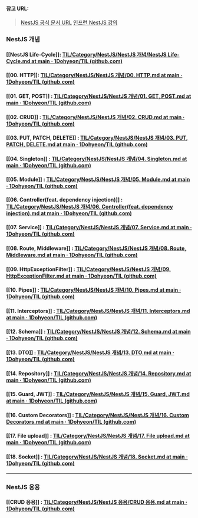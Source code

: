 #### 참고 URL:

> [NestJS 공식 문서 URL](https://docs.nestjs.com/)
> [인프런 NestJS 강의](https://www.inflearn.com/course/%ED%83%84%ED%83%84%ED%95%9C-%EB%B0%B1%EC%97%94%EB%93%9C-%EB%84%A4%EC%8A%A4%ED%8A%B8/dashboard)


### NestJS 개념
#### [[NestJS Life-Cycle]]: [TIL/Category/NestJS/NestJS 개념/NestJS Life-Cycle.md at main · 1Dohyeon/TIL (github.com)](https://github.com/1Dohyeon/TIL/blob/main/Category/NestJS/NestJS%20%EA%B0%9C%EB%85%90/NestJS%20Life-Cycle.md)

#### [[00. HTTP]]: [TIL/Category/NestJS/NestJS 개념/00. HTTP.md at main · 1Dohyeon/TIL (github.com)](https://github.com/1Dohyeon/TIL/blob/main/Category/NestJS/NestJS%20%EA%B0%9C%EB%85%90/00.%20HTTP.md)

#### [[01. GET, POST]] : [TIL/Category/NestJS/NestJS 개념/01. GET, POST.md at main · 1Dohyeon/TIL (github.com)](https://github.com/1Dohyeon/TIL/blob/main/Category/NestJS/NestJS%20%EA%B0%9C%EB%85%90/01.%20GET%2C%20POST.md)

#### [[02. CRUD]] : [TIL/Category/NestJS/NestJS 개념/02. CRUD.md at main · 1Dohyeon/TIL (github.com)](https://github.com/1Dohyeon/TIL/blob/main/Category/NestJS/NestJS%20%EA%B0%9C%EB%85%90/02.%20CRUD.md)

#### [[03. PUT, PATCH, DELETE]] : [TIL/Category/NestJS/NestJS 개념/03. PUT, PATCH, DELETE.md at main · 1Dohyeon/TIL (github.com)](https://github.com/1Dohyeon/TIL/blob/main/Category/NestJS/NestJS%20%EA%B0%9C%EB%85%90/03.%20PUT%2C%20PATCH%2C%20DELETE.md)

#### [[04. Singleton]] : [TIL/Category/NestJS/NestJS 개념/04. Singleton.md at main · 1Dohyeon/TIL (github.com)](https://github.com/1Dohyeon/TIL/blob/main/Category/NestJS/NestJS%20%EA%B0%9C%EB%85%90/04.%20Singleton.md)

#### [[05. Module]] : [TIL/Category/NestJS/NestJS 개념/05. Module.md at main · 1Dohyeon/TIL (github.com)](https://github.com/1Dohyeon/TIL/blob/main/Category/NestJS/NestJS%20%EA%B0%9C%EB%85%90/05.%20Module.md)

#### [[06. Controller(feat. dependency injection)]] : [TIL/Category/NestJS/NestJS 개념/06. Controller(feat. dependency injection).md at main · 1Dohyeon/TIL (github.com)](https://github.com/1Dohyeon/TIL/blob/main/Category/NestJS/NestJS%20%EA%B0%9C%EB%85%90/06.%20Controller(feat.%20dependency%20injection).md)

#### [[07. Service]] : [TIL/Category/NestJS/NestJS 개념/07. Service.md at main · 1Dohyeon/TIL (github.com)](https://github.com/1Dohyeon/TIL/blob/main/Category/NestJS/NestJS%20%EA%B0%9C%EB%85%90/07.%20Service.md)

#### [[08. Route, Middleware]] : [TIL/Category/NestJS/NestJS 개념/08. Route, Middleware.md at main · 1Dohyeon/TIL (github.com)](https://github.com/1Dohyeon/TIL/blob/main/Category/NestJS/NestJS%20%EA%B0%9C%EB%85%90/08.%20Route%2C%20Middleware.md)

#### [[09. HttpExceptionFilter]] : [TIL/Category/NestJS/NestJS 개념/09. HttpExceptionFilter.md at main · 1Dohyeon/TIL (github.com)](https://github.com/1Dohyeon/TIL/blob/main/Category/NestJS/NestJS%20%EA%B0%9C%EB%85%90/09.%20HttpExceptionFilter.md)

#### [[10. Pipes]] : [TIL/Category/NestJS/NestJS 개념/10. Pipes.md at main · 1Dohyeon/TIL (github.com)](https://github.com/1Dohyeon/TIL/blob/main/Category/NestJS/NestJS%20%EA%B0%9C%EB%85%90/10.%20Pipes.md)

#### [[11. Interceptors]] : [TIL/Category/NestJS/NestJS 개념/11. Interceptors.md at main · 1Dohyeon/TIL (github.com)](https://github.com/1Dohyeon/TIL/blob/main/Category/NestJS/NestJS%20%EA%B0%9C%EB%85%90/11.%20Interceptors.md)

#### [[12. Schema]] : [TIL/Category/NestJS/NestJS 개념/12. Schema.md at main · 1Dohyeon/TIL (github.com)](https://github.com/1Dohyeon/TIL/blob/main/Category/NestJS/NestJS%20%EA%B0%9C%EB%85%90/12.%20Schema.md)

#### [[13. DTO]] : [TIL/Category/NestJS/NestJS 개념/13. DTO.md at main · 1Dohyeon/TIL (github.com)](https://github.com/1Dohyeon/TIL/blob/main/Category/NestJS/NestJS%20%EA%B0%9C%EB%85%90/13.%20DTO.md)

#### [[14. Repository]] : [TIL/Category/NestJS/NestJS 개념/14. Repository.md at main · 1Dohyeon/TIL (github.com)](https://github.com/1Dohyeon/TIL/blob/main/Category/NestJS/NestJS%20%EA%B0%9C%EB%85%90/14.%20Repository.md)

#### [[15. Guard, JWT]] : [TIL/Category/NestJS/NestJS 개념/15. Guard, JWT.md at main · 1Dohyeon/TIL (github.com)](https://github.com/1Dohyeon/TIL/blob/main/Category/NestJS/NestJS%20%EA%B0%9C%EB%85%90/15.%20Guard%2C%20JWT.md)

#### [[16. Custom Decorators]] : [TIL/Category/NestJS/NestJS 개념/16. Custom Decorators.md at main · 1Dohyeon/TIL (github.com)](https://github.com/1Dohyeon/TIL/blob/main/Category/NestJS/NestJS%20%EA%B0%9C%EB%85%90/16.%20Custom%20Decorators.md)

#### [[17. File upload]] : [TIL/Category/NestJS/NestJS 개념/17. File upload.md at main · 1Dohyeon/TIL (github.com)](https://github.com/1Dohyeon/TIL/blob/main/Category/NestJS/NestJS%20%EA%B0%9C%EB%85%90/17.%20File%20upload.md)

#### [[18. Socket]] : [TIL/Category/NestJS/NestJS 개념/18. Socket.md at main · 1Dohyeon/TIL (github.com)](https://github.com/1Dohyeon/TIL/blob/main/Category/NestJS/NestJS%20%EA%B0%9C%EB%85%90/18.%20Socket.md)

--- 
### NestJS 응용

#### [[CRUD 응용]] : [TIL/Category/NestJS/NestJS 응용/CRUD 응용.md at main · 1Dohyeon/TIL (github.com)](https://github.com/1Dohyeon/TIL/blob/main/Category/NestJS/NestJS%20%EC%9D%91%EC%9A%A9/CRUD%20%EC%9D%91%EC%9A%A9.md)

